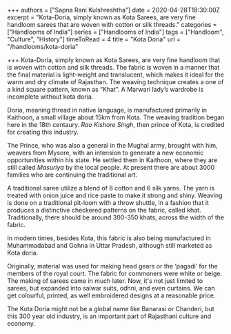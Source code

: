 +++
authors = ["Sapna Rani Kulshreshtha"]
date = 2020-04-28T18:30:00Z
excerpt = "Kota-Doria, simply known as Kota Sarees, are very fine handloom sarees that are woven with cotton or silk threads."
categories = ["Handlooms of India"]
series = ["Handlooms of India"]
tags = ["Handloom", "Culture", "History"]
timeToRead = 4
title = "Kota Doria"
url = "/handlooms/kota-doria"

+++
Kota-Doria, simply known as Kota Sarees, are very fine handloom that is woven with cotton and silk threads. The fabric is woven in a manner that the final material is light-weight and translucent, which makes it ideal for the warm and dry climate of Rajasthan. The weaving technique creates a one of a kind square pattern, known as “Khat”. A Marwari lady’s wardrobe is incomplete without kota doria.

Doria, meaning thread in native language, is manufactured primarily in Kaithoon, a small village about 15km from Kota. The weaving tradition began here in the 18th centaury. _Rao Kishore Singh_, then prince of Kota, is credited for creating this industry.

The Prince, who was also a general in the Mughal army, brought with him, weavers from Mysore, with an intension to generate a new economic opportunities within his state.  He  settled them in Kaithoon, where they are still called _Masuriya_ by the local people. At present there are about 3000 families who are continuing the traditional art.

A traditional saree utilize a blend of 8 cotton and 6 silk yarns. The yarn is treated with onion juice and rice paste to make it strong and shiny.  Weaving is done on a traditional pit-loom with a throw shuttle, in a fashion that it produces a distinctive checkered patterns on the fabric, called khat. Traditionally, there should be around 300-350 khats, across the width of the fabric.

In modern times, besides Kota, this fabric is also being manufactured in Muhammadabad and Gohna in Uttar Pradesh, although still marketed as Kota doria.

 Originally,  material was used for making head gears or the ‘pagadi’ for the members of the royal court. The fabric for commoners were white or beige. The making of sarees came in much later. Now, it's not just limited to sarees,  but expanded into salwar suits, odhni, and even curtains. We can get colourful, printed, as well embroidered designs at a reasonable price.

The Kota Doria might not be a global name like Banarasi or Chanderi, but this 300 year old industry, is an important part of Rajasthani culture and economy.  
